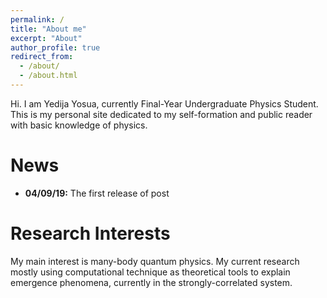 ```yaml
---
permalink: /
title: "About me"
excerpt: "About"
author_profile: true
redirect_from: 
  - /about/
  - /about.html
---
```


Hi. I am Yedija Yosua, currently Final-Year Undergraduate Physics Student. This is my personal site dedicated to my self-formation and public reader with basic knowledge of physics.

News
======
+ **04/09/19:** The first release of post
 

Research Interests
======
My main interest is many-body quantum physics. My current research mostly using computational technique as theoretical tools to explain emergence phenomena, currently in the strongly-correlated system.
